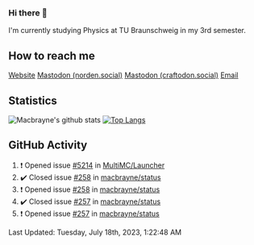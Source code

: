 ### Hi there 👋
I'm currently studying Physics at TU Braunschweig in my 3rd semester.

## How to reach me
[Website](https://florentin-schleuss.de)
<a rel="me" href="https://norden.social/@florentin">Mastodon (norden.social)</a>
<a rel="me" href="https://craftodon.social/@frodolon">Mastodon (craftodon.social)</a>
[Email](mailto:hello@macbrayne.de)

## Statistics
![Macbrayne's github stats](https://github-readme-stats.vercel.app/api?username=macbrayne&count_private=true&show_icons=true&hide_rank=true&custom_title=macbrayne's%20GitHub%20Stats)
[![Top Langs](https://github-readme-stats.vercel.app/api/top-langs/?username=macbrayne&exclude_repo=liftron&layout=compact)](https://github.com/anuraghazra/github-readme-stats)
## GitHub Activity

<!--RECENT_ACTIVITY:start-->
1. ❗️ Opened issue [#5214](https://github.com/MultiMC/Launcher/issues/5214) in [MultiMC/Launcher](https://github.com/MultiMC/Launcher)
2. ✔️ Closed issue [#258](https://github.com/macbrayne/status/issues/258) in [macbrayne/status](https://github.com/macbrayne/status)
3. ❗️ Opened issue [#258](https://github.com/macbrayne/status/issues/258) in [macbrayne/status](https://github.com/macbrayne/status)
4. ✔️ Closed issue [#257](https://github.com/macbrayne/status/issues/257) in [macbrayne/status](https://github.com/macbrayne/status)
5. ❗️ Opened issue [#257](https://github.com/macbrayne/status/issues/257) in [macbrayne/status](https://github.com/macbrayne/status)
<!--RECENT_ACTIVITY:end-->

<!--RECENT_ACTIVITY:last_update-->
Last Updated: Tuesday, July 18th, 2023, 1:22:48 AM
<!--RECENT_ACTIVITY:last_update_end-->


<!--
**macbrayne/macbrayne** is a ✨ _special_ ✨ repository because its `README.md` (this file) appears on your GitHub profile.

Here are some ideas to get you started:

- 🔭 I’m currently working on ...
- 🌱 I’m currently learning ...
- 👯 I’m looking to collaborate on ...
- 🤔 I’m looking for help with ...
- 💬 Ask me about ...
- 📫 How to reach me: ...
- 😄 Pronouns: ...
- ⚡ Fun fact: ...
-->
